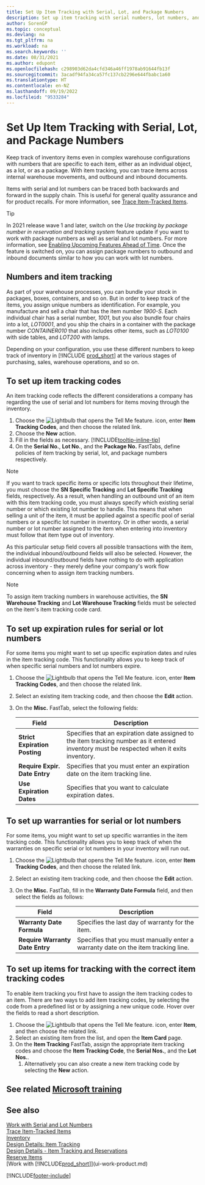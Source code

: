 ```yaml
---
title: Set Up Item Tracking with Serial, Lot, and Package Numbers
description: Set up item tracking with serial numbers, lot numbers, and package numbers
author: SorenGP
ms.topic: conceptual
ms.devlang: na
ms.tgt_pltfrm: na
ms.workload: na
ms.search.keywords: ''
ms.date: 08/31/2021
ms.author: edupont
ms.openlocfilehash: c298903d62da4cfd346a46ff1978ab91644fb13f
ms.sourcegitcommit: 3acadf94fa34ca57fc137cb2296e644fbabc1a60
ms.translationtype: HT
ms.contentlocale: en-NZ
ms.lasthandoff: 09/19/2022
ms.locfileid: "9533284"
---
```

# <a name="set-up-item-tracking-with-serial-lot-and-package-numbers"></a>Set Up Item Tracking with Serial, Lot, and Package Numbers

Keep track of inventory items even in complex warehouse configurations with numbers that are specific to each item, either as an individual object, as a lot, or as a package. With item tracking, you can trace items across internal warehouse movements, and outbound and inbound documents.

Items with serial and lot numbers can be traced both backwards and forward in the supply chain. This is useful for general quality assurance and for product recalls. For more information, see [Trace Item-Tracked Items](inventory-how-to-trace-item-tracked-items.md).  

> [!TIP]
> In 2021 release wave 1 and later, switch on the *Use tracking by package number in reservation and tracking system* feature update if you want to work with package numbers as well as serial and lot numbers. For more information, see [Enabling Upcoming Features Ahead of Time](admin-feature-management.md). Once the feature is switched on, you can assign package numbers to outbound and inbound documents similar to how you can work with lot numbers.  

## <a name="numbers-and-item-tracking"></a>Numbers and item tracking

As part of your warehouse processes, you can bundle your stock in packages, boxes, containers, and so on. But in order to keep track of the items, you assign unique numbers as identification. For example, you manufacture and sell a chair that has the item number *1900-S*. Each individual chair has a serial number, *1001*, but you also bundle four chairs into a lot, *LOT0001*, and you ship the chairs in a container with the package number *CONTAINER010* that also includes other items, such as *LOT0100* with side tables, and *LOT200* with lamps.  

Depending on your configuration, you use these different numbers to keep track of inventory in [!INCLUDE [prod_short](includes/prod_short.md)] at the various stages of purchasing, sales, warehouse operations, and so on.

## <a name="to-set-up-item-tracking-codes"></a>To set up item tracking codes

An item tracking code reflects the different considerations a company has regarding the use of serial and lot numbers for items moving through the inventory.  

1. Choose the ![Lightbulb that opens the Tell Me feature.](media/ui-search/search_small.png "Tell me what you want to do") icon, enter **Item Tracking Codes**, and then choose the related link.  
2. Choose the **New** action.
3. Fill in the fields as necessary. [!INCLUDE[tooltip-inline-tip](includes/tooltip-inline-tip_md.md)]  
4. On the **Serial No.**, **Lot No.**, and the **Package No.** FastTabs, define policies of item tracking by serial, lot, and package numbers respectively.  

> [!NOTE]  
> If you want to track specific items or specific lots throughout their lifetime, you must choose the **SN Specific Tracking** and **Lot Specific Tracking** fields, respectively. As a result, when handling an outbound unit of an item with this item tracking code, you must always specify which existing serial number or which existing lot number to handle. This means that when selling a unit of the item, it must be applied against a specific pool of serial numbers or a specific lot number in inventory. Or in other words, a serial number or lot number assigned to the item when entering into inventory must follow that item type out of inventory.

As this particular setup field covers all possible transactions with the item, the individual inbound/outbound fields will also be selected. However, the individual inbound/outbound fields have nothing to do with application across inventory - they merely define your company's work flow concerning when to assign item tracking numbers.  

> [!NOTE]  
>  To assign item tracking numbers in warehouse activities, the **SN Warehouse Tracking** and **Lot Warehouse Tracking** fields must be selected on the item's item tracking code card.  

## <a name="to-set-up-expiration-rules-for-serial-or-lot-numbers"></a>To set up expiration rules for serial or lot numbers

For some items you might want to set up specific expiration dates and rules in the item tracking code. This functionality allows you to keep track of when specific serial numbers and lot numbers expire.

1. Choose the ![Lightbulb that opens the Tell Me feature.](media/ui-search/search_small.png "Tell me what you want to do") icon, enter **Item Tracking Codes**, and then choose the related link.
2. Select an existing item tracking code, and then choose the **Edit** action.  
3. On the **Misc.** FastTab, select the following fields:  

    |Field|Description|  
    |---------------------------------|---------------------------------------|  
    |**Strict Expiration Posting**|Specifies that an expiration date assigned to the item tracking number as it entered inventory must be respected when it exits inventory.|  
    |**Require Expir. Date Entry**|Specifies that you must enter an expiration date on the item tracking line.|  
    |**Use Expiration Dates**|Specifies that you want to calculate expiration dates. |  

## <a name="to-set-up-warranties-for-serial-or-lot-numbers"></a>To set up warranties for serial or lot numbers

For some items, you might want to set up specific warranties in the item tracking code. This functionality allows you to keep track of when the warranties on specific serial or lot numbers in your inventory will run out.  

1. Choose the ![Lightbulb that opens the Tell Me feature.](media/ui-search/search_small.png "Tell me what you want to do") icon, enter **Item Tracking Codes**, and then choose the related link.  
2. Select an existing item tracking code, and then choose the **Edit** action.  
3. On the **Misc.** FastTab, fill in the **Warranty Date Formula** field, and then select the fields as follows:  

    |Field|Description|  
    |---------------------------------|---------------------------------------|  
    |**Warranty Date Formula**|Specifies the last day of warranty for the item.|  
    |**Require Warranty Date Entry**|Specifies that you must manually enter a warranty date on the item tracking line.|  


## <a name="to-set-up-items-for-tracking-with-the-correct-item-tracking-codes"></a>To set up items for tracking with the correct item tracking codes

To enable item tracking you first have to assign the item tracking codes to an item. There are two ways to add item tracking codes, by selecting the code from a predefined list or by assigning a new unique code. Hover over the fields to read a short description.

1. Choose the ![Lightbulb that opens the Tell Me feature.](media/ui-search/search_small.png "Tell me what you want to do") icon, enter **Item**, and then choose the related link.
2. Select an existing item from the list, and open the **Item Card** page.  
3. On the **Item Tracking** FastTab, assign the appropriate item tracking codes and choose the **Item Tracking Code**, the **Serial Nos.**, and the **Lot Nos.**.
    1. Alternatively you can also create a new item tracking code by selecting the **New** action.

## <a name="see-related-microsoft-training"></a>See related [Microsoft training](/training/modules/prepare-item-tracking/)

## <a name="see-also"></a>See also

[Work with Serial and Lot Numbers](inventory-how-work-item-tracking.md)  
[Trace Item-Tracked Items](inventory-how-to-trace-item-tracked-items.md)  
[Inventory](inventory-manage-inventory.md)  
[Design Details: Item Tracking](design-details-item-tracking.md)  
[Design Details - Item Tracking and Reservations](design-details-item-tracking-and-reservations.md)  
[Reserve Items](inventory-how-to-reserve-items.md)  
[Work with [!INCLUDE[prod_short](includes/prod_short.md)]](ui-work-product.md)  

[!INCLUDE[footer-include](includes/footer-banner.md)]
